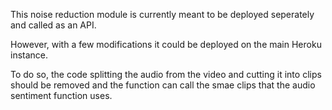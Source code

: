 This noise reduction module is currently meant to be deployed seperately and called as an API. 

However, with a few modifications it could be deployed on the main Heroku instance.

To do so, the code splitting the audio from the video and cutting it into clips should be removed
and the function can call the smae clips that the audio sentiment function uses.
